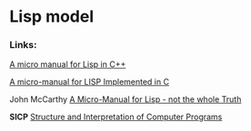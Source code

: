 # Lisp model

### Links:

[A micro manual for Lisp in C++](http://badbyteblues.blogspot.ru/2010/09/micro-manual-for-lisp-in-c.html)

[A micro-manual for LISP Implemented in C](http://nakkaya.com/2010/08/24/a-micro-manual-for-lisp-implemented-in-c/)

John McCarthy [A Micro-Manual for Lisp - not the whole Truth](https://docs.google.com/fileview?id=0B0ZnV_0C-Q7IOTRkNzVjZjMtMWE1NC00YzQ3LTgzMWEtM2UwY2I1YzdmNmM5&hl=en)

**SICP** [Structure and Interpretation of Computer Programs](https://mitpress.mit.edu/sicp/)
